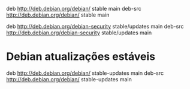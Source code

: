 deb http://deb.debian.org/debian/ stable main
deb-src http://deb.debian.org/debian/ stable main

deb http://deb.debian.org/debian-security stable/updates main
deb-src http://deb.debian.org/debian-security stable/updates main

# Debian atualizações estáveis
deb http://deb.debian.org/debian/ stable-updates main
deb-src http://deb.debian.org/debian/ stable-updates main
